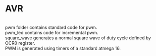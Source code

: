 # AVR

<br>pwm folder contains standard code for pwm.
<br>pwm_led contains code for incremental pwm.
<br>square_wave generates a normal square wave of duty cycle defined by OCR0 register. 
<br>PWM is generated using timers of a standard atmega 16.
